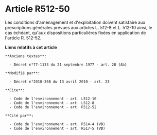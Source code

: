 # Article R512-50

Les conditions d'aménagement et d'exploitation doivent satisfaire aux prescriptions générales prévues aux articles L. 512-8
et L. 512-10 ainsi, le cas échéant, qu'aux dispositions particulières fixées en application de l'article R. 512-52.

**Liens relatifs à cet article**

	**Anciens textes**:

	  - Décret n°77-1133 du 21 septembre 1977 - art. 28 (Ab)

	**Modifié par**:

	  - Décret n°2010-368 du 13 avril 2010 - art. 23

	**Cite**:

	  - Code de l'environnement - art. L512-10
	  - Code de l'environnement - art. L512-8
	  - Code de l'environnement - art. R512-52

	**Cité par**:

	  - Code de l'environnement - art. R514-4 (VD)
	  - Code de l'environnement - art. R517-5 (VD)
